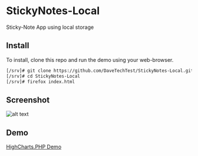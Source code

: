 StickyNotes-Local
=================

Sticky-Note App using local storage

## Install

To install, clone this repo and run the demo using your web-browser.

```bash
[/srv]# git clone https://github.com/DaveTechTest/StickyNotes-Local.git
[/srv]# cd StickyNotes-Local
[/srv]# firefox index.html
```

## Screenshot

![alt text](http://stickynotes.6te.net/screenshot.png "StickyNote-Local Screenshot")

## Demo

[HighCharts.PHP Demo](http://stickynotes.6te.net/ "StickyNote-Local Demo")
